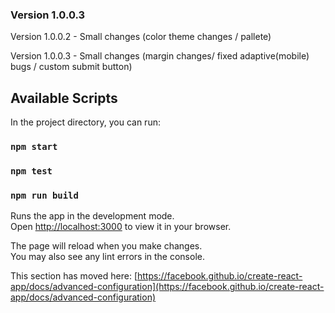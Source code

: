 ### Version 1.0.0.3

Version 1.0.0.2 - Small changes (color theme changes / pallete)

Version 1.0.0.3 - Small changes (margin changes/ fixed adaptive(mobile) bugs / custom submit button)



## Available Scripts

In the project directory, you can run:

### `npm start`
### `npm test`
### `npm run build`

Runs the app in the development mode.\
Open [http://localhost:3000](http://localhost:3000) to view it in your browser.

The page will reload when you make changes.\
You may also see any lint errors in the console.

This section has moved here: [https://facebook.github.io/create-react-app/docs/advanced-configuration](https://facebook.github.io/create-react-app/docs/advanced-configuration)
